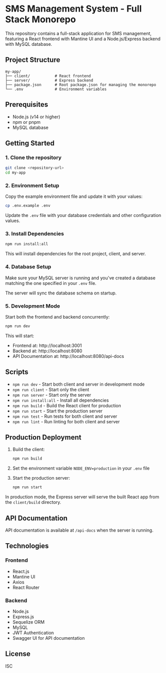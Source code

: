 # SMS Management System - Full Stack Monorepo

This repository contains a full-stack application for SMS management, featuring a React frontend with Mantine UI and a Node.js/Express backend with MySQL database.

## Project Structure

```
my-app/
├── client/           # React frontend
├── server/           # Express backend
├── package.json      # Root package.json for managing the monorepo
└── .env              # Environment variables
```

## Prerequisites

- Node.js (v14 or higher)
- npm or pnpm
- MySQL database

## Getting Started

### 1. Clone the repository

```bash
git clone <repository-url>
cd my-app
```

### 2. Environment Setup

Copy the example environment file and update it with your values:

```bash
cp .env.example .env
```

Update the `.env` file with your database credentials and other configuration values.

### 3. Install Dependencies

```bash
npm run install:all
```

This will install dependencies for the root project, client, and server.

### 4. Database Setup

Make sure your MySQL server is running and you've created a database matching the one specified in your `.env` file.

The server will sync the database schema on startup.

### 5. Development Mode

Start both the frontend and backend concurrently:

```bash
npm run dev
```

This will start:
- Frontend at: http://localhost:3001
- Backend at: http://localhost:8080
- API Documentation at: http://localhost:8080/api-docs

## Scripts

- `npm run dev` - Start both client and server in development mode
- `npm run client` - Start only the client
- `npm run server` - Start only the server
- `npm run install:all` - Install all dependencies
- `npm run build` - Build the React client for production
- `npm run start` - Start the production server
- `npm run test` - Run tests for both client and server
- `npm run lint` - Run linting for both client and server

## Production Deployment

1. Build the client:
   ```bash
   npm run build
   ```

2. Set the environment variable `NODE_ENV=production` in your `.env` file

3. Start the production server:
   ```bash
   npm run start
   ```

In production mode, the Express server will serve the built React app from the `client/build` directory.

## API Documentation

API documentation is available at `/api-docs` when the server is running.

## Technologies

### Frontend
- React.js
- Mantine UI
- Axios
- React Router

### Backend
- Node.js
- Express.js
- Sequelize ORM
- MySQL
- JWT Authentication
- Swagger UI for API documentation

## License

ISC
